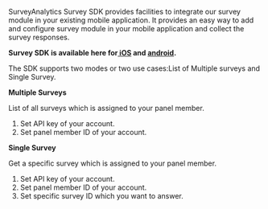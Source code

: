 SurveyAnalytics  Survey SDK provides facilities to integrate our survey module in your existing mobile application. It provides an easy way to add and configure survey module in your mobile application and collect the survey responses.
 
 <b>Survey SDK is available here for<a href="https://github.com/surveyanalyticscorp/Mobile-SDK/tree/master/iOS"> iOS</a> and <a href="https://github.com/surveyanalyticscorp/Mobile-SDK/tree/master/Android"> android</a>.</b>

The SDK supports two modes or two use cases:List of Multiple surveys and Single Survey.
<p><b>Multiple Surveys</b></p>
List of all surveys which is assigned to your panel member.
<ol><li>Set API key of your account.</li>
<li>Set panel member ID of your account.</li></ol>
<p><b>Single Survey</b></p>
Get a specific survey which is assigned to your panel member.
<ol><li>Set API key of your account.</li>
<li>Set panel member ID of your account.</li>
<li>Set specific survey ID which you want to answer.</li></ol>


